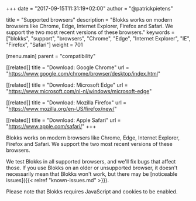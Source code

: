 +++
date            = "2017-09-15T11:31:19+02:00"
author          = "@patrickpietens"

title           = "Supported browsers"
description     = "Blokks works on modern browsers like Chrome, Edge, Internet Explorer, Firefox and Safari. We support the two most recent versions of these browsers."
keywords        = ["blokks", "support", "browsers", "Chrome", "Edge", "Internet Explorer", "IE", "Firefox", "Safari"]
weight          = 701

[menu.main]
parent          = "compatibility"

[[related]]
title = "Download: Google Chrome"
url = "https://www.google.com/chrome/browser/desktop/index.html"

[[related]]
title = "Download: Microsoft Edge"
url = "https://www.microsoft.com/nl-nl/windows/microsoft-edge"

[[related]]
title = "Download: Mozilla Firefox"
url = "https://www.mozilla.org/en-US/firefox/new/"

[[related]]
title = "Download: Apple Safari"
url = "https://www.apple.com/safari/"
+++

Blokks works on modern browsers like Chrome, Edge, Internet Explorer, Firefox and Safari. We support the two most recent versions of these browsers.

We test Blokks in all supported browsers, and we'll fix bugs that affect those. If you use Blokks on an older or unsupported browser, it doesn't necessarily mean that Blokks won't work, but there may be [noticeable issues]({{< relref "known-issues.md" >}}).

<span class='note'>Please note that Blokks requires JavaScript and cookies to be enabled.</span>